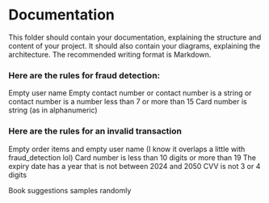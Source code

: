 # Documentation

This folder should contain your documentation, explaining the structure and content of your project. It should also contain your diagrams, explaining the architecture. The recommended writing format is Markdown.

### Here are the rules for fraud detection:
Empty user name
Empty contact number or contact number is a string or contact number is a number less than 7 or more than 15
Card number is string (as in alphanumeric)

### Here are the rules for an invalid transaction
Empty order items and empty user name (I know it overlaps a little with fraud_detection lol)
Card number is less than 10 digits or more than 19
The expiry date has a year that is not between 2024 and 2050
CVV is not 3 or 4 digits

Book suggestions samples randomly

